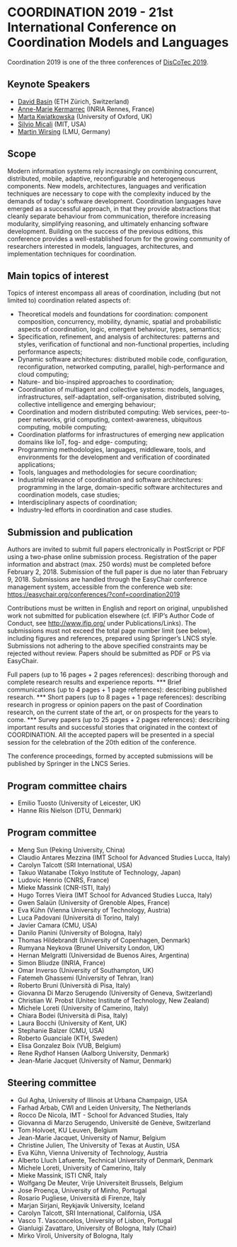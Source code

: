 # COORDINATION 2019 - 21st International Conference on Coordination Models and Languages

Coordination 2019 is one of the three conferences of [DisCoTec 2019](https://www.discotec.org/2019/).

## Keynote Speakers
* [David Basin](https://www.inf.ethz.ch/personal/basin/) (ETH Zürich, Switzerland)
* [Anne-Marie Kermarrec](https://www.irisa.fr/asap/?page_id=179) (INRIA Rennes, France)
* [Marta Kwiatkowska](http://www.cs.ox.ac.uk/marta.kwiatkowska/) (University of Oxford, UK)
* [Silvio Micali](https://people.csail.mit.edu/silvio/) (MIT, USA)  
* [Martin Wirsing](https://www.sosy-lab.org/people/wirsing/) (LMU, Germany)

## Scope
Modern information systems rely increasingly on combining concurrent, distributed, mobile, adaptive, reconfigurable and heterogeneous components. New models, architectures, languages and verification techniques are necessary to cope with the complexity induced by the demands of today's software development. Coordination languages have emerged as a successful approach, in that they provide abstractions that cleanly separate behaviour from communication, therefore increasing modularity, simplifying reasoning, and ultimately enhancing software development. Building on the success of the previous editions, this conference provides a well-established forum for the growing community of researchers interested in models, languages, architectures, and implementation techniques for coordination.

## Main topics of interest

Topics of interest encompass all areas of coordination, including (but not limited to) coordination related aspects of:
* Theoretical models and foundations for coordination: component   composition, concurrency, mobility, dynamic, spatial and probabilistic   aspects of coordination, logic, emergent behaviour, types, semantics;
* Specification, refinement, and analysis of architectures: patterns and styles, verification of functional and non-functional properties, including performance aspects;
* Dynamic software architectures: distributed mobile code, configuration, reconfiguration, networked computing, parallel, high-performance and cloud computing;
* Nature- and bio-inspired approaches to coordination;
* Coordination of multiagent and collective systems: models, languages, infrastructures, self-adaptation, self-organisation, distributed solving, collective intelligence and emerging behaviour;
* Coordination and modern distributed computing: Web services, peer-to-peer networks, grid computing, context-awareness, ubiquitous computing, mobile computing;
* Coordination platforms for infrastructures of emerging new application domains like IoT, fog- and edge- computing;
* Programming methodologies, languages, middleware, tools, and environments for the development and verification of coordinated applications;
* Tools, languages and methodologies for secure coordination;
* Industrial relevance of coordination and software architectures: programming in the large, domain-specific software architectures and coordination models, case studies;
* Interdisciplinary aspects of coordination;
* Industry-led efforts in coordination and case studies.

## Submission and publication

Authors are invited to submit full papers electronically in PostScript or PDF using a two-phase online submission process. Registration of the paper information and abstract (max. 250 words) must be completed before February 2, 2018. Submission of the full paper is due no later than February 9, 2018. Submissions are handled through the EasyChair conference management system, accessible from the conference web site: https://easychair.org/conferences/?conf=coordination2019

Contributions must be written in English and report on original, unpublished work not submitted for publication elsewhere (cf. IFIP’s Author Code of Conduct, see http://www.ifip.org/ under Publications/Links). The submissions must not exceed the total page number limit (see below), including figures and references, prepared using Springer’s LNCS style. Submissions not adhering to the above specified constraints may be rejected without review. Papers should be submitted as PDF or PS via EasyChair.

Full papers (up to 16 pages + 2 pages references): describing thorough and complete research results and experience reports.
    *** Brief communications (up to 4 pages + 1 page references): describing published research.
    *** Short papers (up to 8 pages + 1 page references): describing research in progress or opinion papers on the past of Coordination research, on the current state of the art, or on prospects for the years to come.
    *** Survey papers (up to 25 pages + 2 pages references): describing important results and successful stories that originated in the context of COORDINATION. All the accepted papers will be presented in a special session for the celebration of the 20th edition of the conference.

The conference proceedings, formed by accepted submissions will be published by Springer in the LNCS Series.

## Program committee chairs
* Emilio Tuosto (University of Leicester, UK)
* Hanne Riis Nielson (DTU, Denmark)

## Program committee
* Meng Sun (Peking University, China)
* Claudio Antares Mezzina (IMT School for Advanced Studies Lucca, Italy) 
* Carolyn Talcott (SRI International, USA)
* Takuo Watanabe (Tokyo Institute of Technology, Japan)
* Ludovic Henrio (CNRS, France)
* Mieke Massink (CNR-ISTI, Italy)
* Hugo Torres Vieira (IMT School for Advanced Studies Lucca, Italy)
* Gwen Salaün (University of Grenoble Alpes, France)
* Eva Kühn (Vienna University of Technology, Austria)
* Luca Padovani (Università di Torino, Italy)
* Javier Camara (CMU, USA)
* Danilo Pianini (University of Bologna, Italy)
* Thomas  Hildebrandt (University of Copenhagen, Denmark)
* Rumyana Neykova (Brunel University London, UK)
* Hernan Melgratti (Universidad de Buenos Aires, Argentina)
* Simon Bliudze (INRIA, France)
* Omar Inverso (University of Southampton, UK)
* Fatemeh Ghassemi (University of Tehran, Iran)
* Roberto Bruni (Università di Pisa, Italy)
* Giovanna Di Marzo Serugendo (University of Geneva, Switzerland)
* Christian W. Probst (Unitec Institute of Technology, New Zealand)
* Michele Loreti (University of Camerino, Italy)
* Chiara Bodei (Università di Pisa, Italy)
* Laura Bocchi (University of Kent, UK)
* Stephanie Balzer (CMU, USA)
* Roberto Guanciale (KTH, Sweden)
* Elisa Gonzalez Boix (VUB, Belgium)
* Rene Rydhof Hansen (Aalborg University, Denmark)
* Jean-Marie Jacquet (University of Namur, Denmark)

## Steering committee
* Gul Agha, University of Illinois at Urbana Champaign, USA
* Farhad Arbab, CWI and Leiden University, The Netherlands
* Rocco De Nicola, IMT - School for Advanced Studies, Italy
* Giovanna di Marzo Serugendo, Université de Genève, Switzerland
* Tom Holvoet, KU Leuven, Belgium
* Jean-Marie Jacquet, University of Namur, Belgium
* Christine Julien, The University of Texas at Austin, USA
* Eva Kühn, Vienna University of Technology, Austria
* Alberto Lluch Lafuente, Technical University of Denmark, Denmark
* Michele Loreti, University of Camerino, Italy
* Mieke Massink, ISTI CNR, Italy
* Wolfgang De Meuter, Vrije Universiteit Brussels, Belgium
* Jose Proença, University of Minho, Portugal
* Rosario Pugliese, Università di Firenze, Italy
* Marjan Sirjani, Reykjavik University, Iceland
* Carolyn Talcott, SRI International, California, USA
* Vasco T. Vasconcelos, University of Lisbon, Portugal
* Gianluigi Zavattaro, University of Bologna, Italy (Chair)
* Mirko Viroli, University of Bologna, Italy
